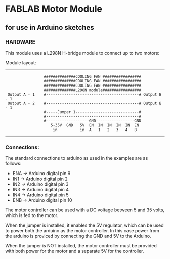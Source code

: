 # FABLAB Motor Module
## for use in Arduino sketches

### HARDWARE

This module uses a L298N H-bridge module to connect up to two motors:

Module layout:

---
```
                 ##############COOLING FAN #################
                 ##############COOLING FAN #################
                 ##############COOLING FAN #################
                 ##############L298N module#################
 Output A - 1    #-----------------------------------------# Output B - 1
 Output A - 2    #-----------------------------------------# Output B - 1
                 #-----Jumper 1----------------------------#
                 #-----------------------------------------#
                 #-------------------GND-----------------GND
                    5-35V  GND   5V  EN  IN  IN  IN  IN  EN
                     in          in  A   1   2   3   4   B
```
---
### Connections:
The standard connections to arduino as used in the examples are as follows:
* ENA -> Arduino digital pin 9
* IN1 -> Arduino digital pin 2
* IN2 -> Arduino digital pin 3
* IN3 -> Arduino digital pin 4
* IN4 -> Arduino digital pin 5
* ENB -> Arduino digital pin 10

The motor controller can be used with a DC voltage between 5 and 35 volts, which is fed to the motor.

When the jumper is installed, it enables the 5V regulator, which can be used to power both the arduino as the motor controller.
In this case power from the arduino is proviced by connecting the GND and 5V to the Arduino.

When the jumper is NOT installed, the motor controller must be provided with both power for the motor and a separate 5V for the controller.